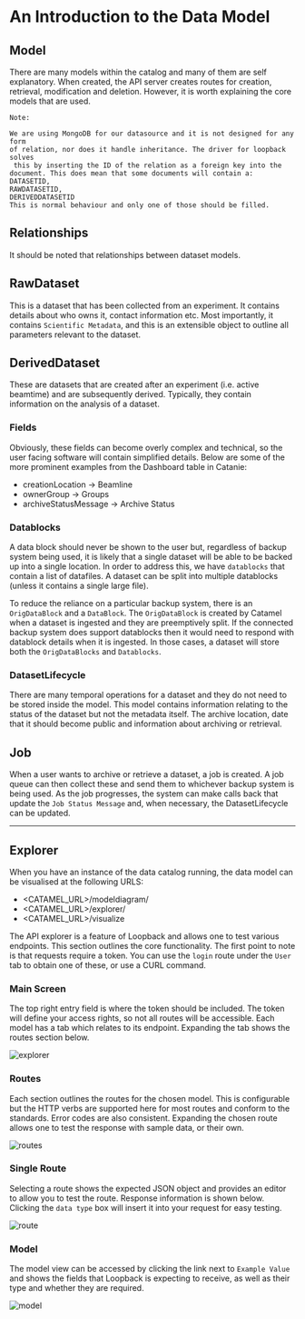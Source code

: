 # An Introduction to the Data Model

## Model

There are many models within the catalog and many of them are self explanatory. When created, the API server creates routes for creation, retrieval, modification and deletion. However, it is worth explaining the core models that are used.

```
Note:

We are using MongoDB for our datasource and it is not designed for any form
of relation, nor does it handle inheritance. The driver for loopback solves
 this by inserting the ID of the relation as a foreign key into the document. This does mean that some documents will contain a:
DATASETID,
RAWDATASETID,
DERIVEDDATASETID
This is normal behaviour and only one of those should be filled.
```

## Relationships

It should be noted that relationships between dataset models.

## RawDataset

This is a dataset that has been collected from an experiment. It contains details about who owns it, contact information etc. Most importantly, it contains `Scientific Metadata`, and this is an extensible object to outline all parameters relevant to the dataset.

## DerivedDataset

These are datasets that are created after an experiment (i.e. active beamtime) and are subsequently derived. Typically, they contain information on the analysis of a dataset.

### Fields

Obviously, these fields can become overly complex and technical, so the user facing software will contain simplified details. Below are some of the more prominent examples from the Dashboard table in Catanie:

* creationLocation -> Beamline
* ownerGroup -> Groups
* archiveStatusMessage -> Archive Status

### Datablocks

A data block should never be shown to the user but, regardless of backup system being used, it is likely that a single dataset will be able to be backed up into a single location. In order to address this, we have `datablocks` that contain a list of datafiles. A dataset can be split into multiple datablocks (unless it contains a single large file).

To reduce the reliance on a particular backup system, there is an `OrigDataBlock` and a `DataBlock`. The `OrigDataBlock` is created by Catamel  when a dataset is ingested and they are preemptively split. If the connected backup system does support datablocks then it would need to respond with datablock details when it is ingested. In those cases, a dataset will store both the `OrigDataBlocks` and `Datablocks`.


### DatasetLifecycle

There are many temporal operations for a dataset and they do not need to be stored inside the model. This model contains information relating to the status of the dataset but not the metadata itself. The archive location, date that it should become public and information about archiving or retrieval.

## Job

When a user wants to archive or retrieve a dataset, a job is created. A job queue can then collect these and send them to whichever backup system is being used. As the job progresses, the system can make calls back that update the `Job Status Message` and, when necessary, the DatasetLifecycle can be updated.

---

## Explorer


When you have an instance of the data catalog running, the data model can be visualised at the following URLS:

* <CATAMEL_URL>/modeldiagram/
* <CATAMEL_URL>/explorer/
* <CATAMEL_URL>/visualize

The API explorer is a feature of Loopback and allows one to test various endpoints. This section outlines the core functionality. The first point to note is that requests require a token. You can use the `login` route under the `User` tab to obtain one of these, or use a CURL command.

### Main Screen

The top right entry field is where the token should be included. The token will define your access rights, so not all routes will be accessible. Each model has a tab which relates to its endpoint. Expanding the tab shows the routes section below.

![explorer](img/explorer.png)

### Routes

Each section outlines the routes for the chosen model. This is configurable but the HTTP verbs are supported here for most routes and conform to the standards. Error codes are also consistent. Expanding the chosen route allows one to test the response with sample data, or their own.


![routes](img/explorer_routes.png)

### Single Route

Selecting a route shows the expected JSON object and provides an editor to allow you to test the route. Response information is shown below.
Clicking the `data type` box will insert it into your request for easy testing.

![route](img/explorer_single_route.png)

### Model

The model view can be accessed by clicking the link next to `Example Value` and shows the fields that Loopback is expecting to receive, as well as their type and whether they are required.

![model](img/explorer_model.png)
